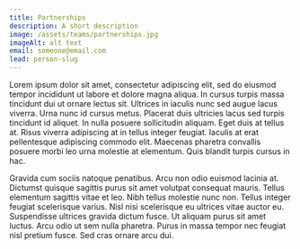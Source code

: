 ```yaml
---
title: Partnerships
description: A short description
image: /assets/teams/partnerships.jpg
imageAlt: alt text
email: someone@email.com
lead: person-slug
---
```


Lorem ipsum dolor sit amet, consectetur adipiscing elit, sed do eiusmod tempor incididunt ut labore et dolore magna aliqua. In cursus turpis massa tincidunt dui ut ornare lectus sit. Ultrices in iaculis nunc sed augue lacus viverra. Urna nunc id cursus metus. Placerat duis ultricies lacus sed turpis tincidunt id aliquet. In nulla posuere sollicitudin aliquam. Eget duis at tellus at. Risus viverra adipiscing at in tellus integer feugiat. Iaculis at erat pellentesque adipiscing commodo elit. Maecenas pharetra convallis posuere morbi leo urna molestie at elementum. Quis blandit turpis cursus in hac.

Gravida cum sociis natoque penatibus. Arcu non odio euismod lacinia at. Dictumst quisque sagittis purus sit amet volutpat consequat mauris. Tellus elementum sagittis vitae et leo. Nibh tellus molestie nunc non. Tellus integer feugiat scelerisque varius. Nisl nisi scelerisque eu ultrices vitae auctor eu. Suspendisse ultrices gravida dictum fusce. Ut aliquam purus sit amet luctus. Arcu odio ut sem nulla pharetra. Purus in massa tempor nec feugiat nisl pretium fusce. Sed cras ornare arcu dui.
